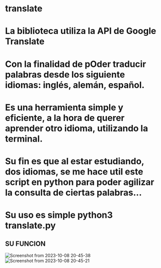 # translate

# La biblioteca utiliza la API de Google Translate

# Con la finalidad de pOder traducir palabras desde los siguiente idiomas: inglés, alemán,  español.

# Es una herramienta simple y eficiente, a la hora de querer aprender otro idioma, utilizando la terminal.

# Su fin es que al estar estudiando, dos idiomas, se me hace util este script en python para poder agilizar la consulta de ciertas palabras...

# Su uso es simple python3 translate.py 

## SU FUNCION 

![Screenshot from 2023-10-08 20-45-38](https://github.com/kuaks96/translate/assets/121775226/2618733c-8b89-4a5f-9cbb-0d3401a1abb0)
![Screenshot from 2023-10-08 20-45-21](https://github.com/kuaks96/translate/assets/121775226/e57c5d65-741a-4066-b16e-68de76b6baba)

